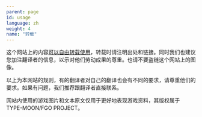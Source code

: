 ```yaml
---
parent: page
id: usage
language: zh
weight: 4
name: "转载"
---
```


这个网站上的内容<a href="https://creativecommons.org/licenses/by-sa/4.0/deed.zh">可以自由转载使用</a>，转载时请注明出处和链接。同时我们也建议您加注翻译者的信息，以示对他们劳动成果的尊重。也请不要盗链这个网站上的图像。

以上为本网站的规则，有的翻译者对自己的翻译也会有不同的要求，请尊重他们的要求。如果有问题，我们推荐跟翻译者直接联系。

网站内使用的游戏图片和文本原文仅用于更好地表现游戏资料，其版权属于TYPE-MOON/FGO PROJECT。
